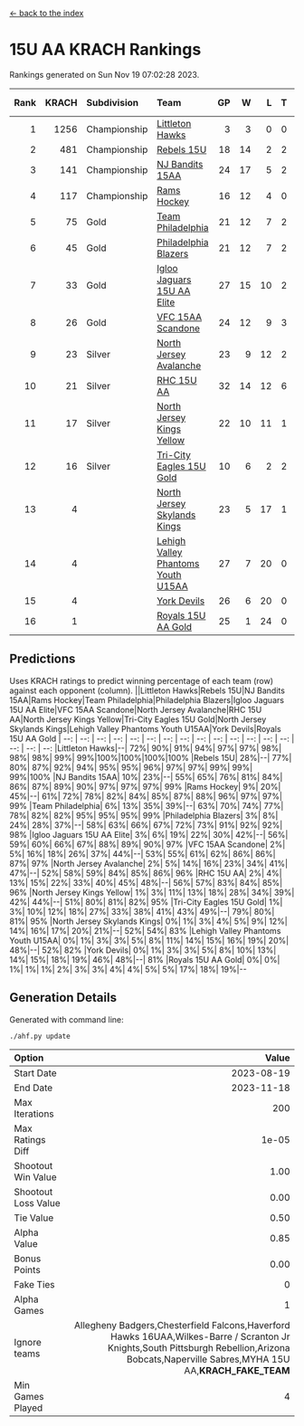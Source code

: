 [<- back to the index](readme.md)
# 15U AA KRACH Rankings
Rankings generated on Sun Nov 19 07:02:28 2023.

Rank|KRACH|Subdivision|Team|GP|W|L|T|OTW|OTL|SoS|Exp Wins|Win Diff
---:|---:|:---|:---|---:|---:|---:|---:|---:|---:|---:|---:|---:
1|1256|Championship|[Littleton Hawks](https://gamesheetstats.com/seasons/3659/teams/177078/schedule)|3|3|0|0|0|0|50|3.8|-0.0
2|481|Championship|[Rebels 15U](https://gamesheetstats.com/seasons/3659/teams/140654/schedule)|18|14|2|2|0|1|431|15.8|-0.0
3|141|Championship|[NJ Bandits 15AA](https://gamesheetstats.com/seasons/3659/teams/140648/schedule)|24|17|5|2|0|1|89|18.9|0.0
4|117|Championship|[Rams Hockey](https://gamesheetstats.com/seasons/3659/teams/140653/schedule)|16|12|4|0|2|2|262|12.9|0.0
5|75|Gold|[Team Philadelphia](https://gamesheetstats.com/seasons/3659/teams/140657/schedule)|21|12|7|2|0|0|156|13.9|0.0
6|45|Gold|[Philadelphia Blazers](https://gamesheetstats.com/seasons/3659/teams/140652/schedule)|21|12|7|2|3|0|41|13.9|0.0
7|33|Gold|[Igloo Jaguars 15U AA Elite](https://gamesheetstats.com/seasons/3659/teams/140645/schedule)|27|15|10|2|1|2|35|16.9|0.0
8|26|Gold|[VFC 15AA Scandone](https://gamesheetstats.com/seasons/3659/teams/140659/schedule)|24|12|9|3|1|1|203|14.4|0.0
9|23|Silver|[North Jersey Avalanche](https://gamesheetstats.com/seasons/3659/teams/140649/schedule)|23|9|12|2|2|1|212|10.9|0.0
10|21|Silver|[RHC 15U AA](https://gamesheetstats.com/seasons/3659/teams/140655/schedule)|32|14|12|6|0|3|40|17.9|0.0
11|17|Silver|[North Jersey Kings Yellow](https://gamesheetstats.com/seasons/3659/teams/140650/schedule)|22|10|11|1|1|0|54|11.4|0.0
12|16|Silver|[Tri-City Eagles 15U Gold](https://gamesheetstats.com/seasons/3659/teams/140658/schedule)|10|6|2|2|0|0|10|7.9|0.0
13|4||[North Jersey Skylands Kings](https://gamesheetstats.com/seasons/3659/teams/140651/schedule)|23|5|17|1|0|1|88|6.4|0.0
14|4||[Lehigh Valley Phantoms Youth U15AA](https://gamesheetstats.com/seasons/3659/teams/140646/schedule)|27|7|20|0|0|0|24|7.9|0.0
15|4||[York Devils](https://gamesheetstats.com/seasons/3659/teams/140660/schedule)|26|6|20|0|2|2|47|6.9|0.0
16|1||[Royals 15U AA Gold](https://gamesheetstats.com/seasons/3659/teams/140656/schedule)|25|1|24|0|1|0|33|1.9|0.0

## Predictions
Uses KRACH ratings to predict winning percentage of each team (row) against each opponent (column).
||Littleton Hawks|Rebels 15U|NJ Bandits 15AA|Rams Hockey|Team Philadelphia|Philadelphia Blazers|Igloo Jaguars 15U AA Elite|VFC 15AA Scandone|North Jersey Avalanche|RHC 15U AA|North Jersey Kings Yellow|Tri-City Eagles 15U Gold|North Jersey Skylands Kings|Lehigh Valley Phantoms Youth U15AA|York Devils|Royals 15U AA Gold
| --: | --: | --: | --: | --: | --: | --: | --: | --: | --: | --: | --: | --: | --: | --: | --: | --: 
|Littleton Hawks|--| 72%| 90%| 91%| 94%| 97%| 97%| 98%| 98%| 98%| 99%| 99%|100%|100%|100%|100%
|Rebels 15U| 28%|--| 77%| 80%| 87%| 92%| 94%| 95%| 95%| 96%| 97%| 97%| 99%| 99%| 99%|100%
|NJ Bandits 15AA| 10%| 23%|--| 55%| 65%| 76%| 81%| 84%| 86%| 87%| 89%| 90%| 97%| 97%| 97%| 99%
|Rams Hockey|  9%| 20%| 45%|--| 61%| 72%| 78%| 82%| 84%| 85%| 87%| 88%| 96%| 97%| 97%| 99%
|Team Philadelphia|  6%| 13%| 35%| 39%|--| 63%| 70%| 74%| 77%| 78%| 82%| 82%| 95%| 95%| 95%| 99%
|Philadelphia Blazers|  3%|  8%| 24%| 28%| 37%|--| 58%| 63%| 66%| 67%| 72%| 73%| 91%| 92%| 92%| 98%
|Igloo Jaguars 15U AA Elite|  3%|  6%| 19%| 22%| 30%| 42%|--| 56%| 59%| 60%| 66%| 67%| 88%| 89%| 90%| 97%
|VFC 15AA Scandone|  2%|  5%| 16%| 18%| 26%| 37%| 44%|--| 53%| 55%| 61%| 62%| 86%| 86%| 87%| 97%
|North Jersey Avalanche|  2%|  5%| 14%| 16%| 23%| 34%| 41%| 47%|--| 52%| 58%| 59%| 84%| 85%| 86%| 96%
|RHC 15U AA|  2%|  4%| 13%| 15%| 22%| 33%| 40%| 45%| 48%|--| 56%| 57%| 83%| 84%| 85%| 96%
|North Jersey Kings Yellow|  1%|  3%| 11%| 13%| 18%| 28%| 34%| 39%| 42%| 44%|--| 51%| 80%| 81%| 82%| 95%
|Tri-City Eagles 15U Gold|  1%|  3%| 10%| 12%| 18%| 27%| 33%| 38%| 41%| 43%| 49%|--| 79%| 80%| 81%| 95%
|North Jersey Skylands Kings|  0%|  1%|  3%|  4%|  5%|  9%| 12%| 14%| 16%| 17%| 20%| 21%|--| 52%| 54%| 83%
|Lehigh Valley Phantoms Youth U15AA|  0%|  1%|  3%|  3%|  5%|  8%| 11%| 14%| 15%| 16%| 19%| 20%| 48%|--| 52%| 82%
|York Devils|  0%|  1%|  3%|  3%|  5%|  8%| 10%| 13%| 14%| 15%| 18%| 19%| 46%| 48%|--| 81%
|Royals 15U AA Gold|  0%|  0%|  1%|  1%|  1%|  2%|  3%|  3%|  4%|  4%|  5%|  5%| 17%| 18%| 19%|--

## Generation Details

Generated with command line:
```
./ahf.py update
```

| Option | Value |
| :----- | ----: |
| Start Date | 2023-08-19 |
| End Date | 2023-11-18 |
| Max Iterations | 200 |
| Max Ratings Diff | 1e-05 |
| Shootout Win Value | 1.00 |
| Shootout Loss Value | 0.00 |
| Tie Value | 0.50 |
| Alpha Value | 0.85 |
| Bonus Points | 0.00 |
| Fake Ties | 0 |
| Alpha Games | 1 |
| Ignore teams | Allegheny Badgers,Chesterfield Falcons,Haverford Hawks 16UAA,Wilkes-Barre / Scranton Jr Knights,South Pittsburgh Rebellion,Arizona Bobcats,Naperville Sabres,MYHA 15U AA,__KRACH_FAKE_TEAM__ |
| Min Games Played | 4 |

